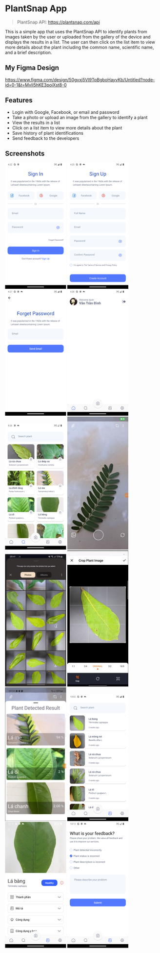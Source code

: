 # PlantSnap App 

> PlantSnap API: https://plantsnap.com/api

This is a simple app that uses the PlantSnap API to identify plants from images taken by the user or uploaded from the gallery of the device and displays the results in a list. The user can then click on the list item to view more details about the plant including the common name, scientific name, and a brief description.


## My Figma Design

https://www.figma.com/design/50gvxj5Vl9TpBgboHayvKb/Untitled?node-id=0-1&t=MvIi5hKE3poiXst8-0


## Features 

- Login with Google, Facebook, or email and password
- Take a photo or upload an image from the gallery to identify a plant 
- View the results in a list 
- Click on a list item to view more details about the plant
- Save history of plant identifications 
- Send feedback to the developers 

## Screenshots 

<img src="screenshots/LoginScreen.png" width="200">
<img src="screenshots/SignupScreen.png" width="200">
<img src="screenshots/ForgetPassScreen.png" width="200">
<img src="screenshots/HomeScreen.png" width="200">
<img src="screenshots/SearchScreen.png" width="200">
<img src="screenshots/CameraScreen.png" width="200">
<img src="screenshots/Gallery.png" width="200">
<img src="screenshots/Crop.png" width="200">
<img src="screenshots/DetectScreen.png" width="200">
<img src="screenshots/HistoryScreen.png" width="200">
<img src="screenshots/PlantDetailScreen.png" width="200">
<img src="screenshots/Feedback.png" width="200">